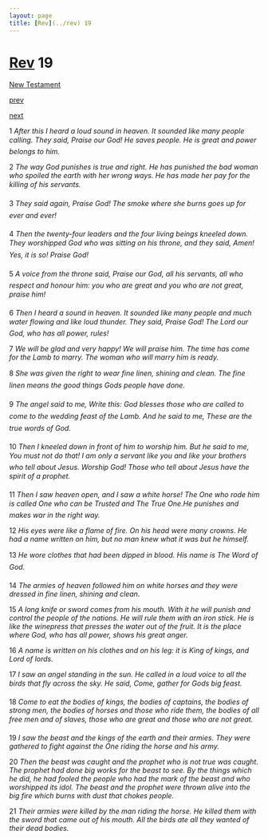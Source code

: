 ```yaml
---
layout: page
title: [Rev](../rev) 19
---
```


# [Rev](../rev) 19

[New Testament](/new-testament)


[prev](rev-18.html)


[next](rev-20.html)

1 _After this I heard a loud sound in heaven. It sounded like many people calling. They said,  Praise our God! He saves people. He is great and power belongs to him._

2 _The way God punishes is true and right. He has punished the bad woman who spoiled the earth with her wrong ways. He has made her pay for the killing of his servants._

3 _They said again, Praise God! The smoke where she burns goes up for ever and ever!_

4 _Then the twenty-four leaders and the four living beings kneeled down. They worshipped God who was sitting on his throne, and they said, Amen! Yes, it is so! Praise God!_

5 _A voice from the throne said, Praise our God, all his servants, all who respect and honour him: you who are great and you who are not great, praise him!_

6 _Then I heard a sound in heaven. It sounded like many people and much water flowing and like loud thunder. They said, Praise God! The Lord our God, who has all power,  rules!_

7 _We will be glad and very happy! We will praise him. The time has come for the Lamb to marry. The woman who will marry him is ready._

8 _She was given the right to wear fine linen, shining and clean. The fine linen means the good things Gods people have done._

9 _The angel said to me, Write this: God blesses those who are called to come to the wedding feast of the Lamb. And he said to me, These are the true words of God._

10 _Then I kneeled down in front of him to worship him. But he said to me, You must not do that! I am only a servant like you and like your brothers who tell about Jesus. Worship God! Those who tell about Jesus have the spirit of a prophet._

11 _Then I saw heaven open, and I saw a white horse! The One who rode him is called One who can be Trusted and The True One.He punishes and makes war in the right way._

12 _His eyes were like a flame of fire. On his head were many crowns. He had a name written on him, but no man knew what it was but he himself._

13 _He wore clothes that had been dipped in blood. His name is The Word of God._

14 _The armies of heaven followed him on white horses and they were dressed in fine linen,  shining and clean._

15 _A long knife or sword comes from his mouth. With it he will punish and control the people of the nations. He will rule them with an iron stick. He is like the winepress that presses the water out of the fruit. It is the place where God, who has all power, shows his great anger._

16 _A name is written on his clothes and on his leg: it is King of kings, and Lord of lords._

17 _I saw an angel standing in the sun. He called in a loud voice to all the birds that fly across the sky. He said, Come, gather for Gods big feast._

18 _Come to eat the bodies of kings, the bodies of captains, the bodies of strong men, the bodies of horses and those who ride them, the bodies of all free men and of slaves, those who are great and those who are not great._

19 _I saw the beast and the kings of the earth and their armies. They were gathered to fight against the One riding the horse and his army._

20 _Then the beast was caught and the prophet who is not true was caught. The prophet had done big works for the beast to see. By the things which he did, he had fooled the people who had the mark of the beast and who worshipped its idol. The beast and the prophet were thrown alive into the big fire which burns with dust that chokes people._

21 _Their armies were killed by the man riding the horse. He killed them with the sword that came out of his mouth. All the birds ate all they wanted of their dead bodies._

